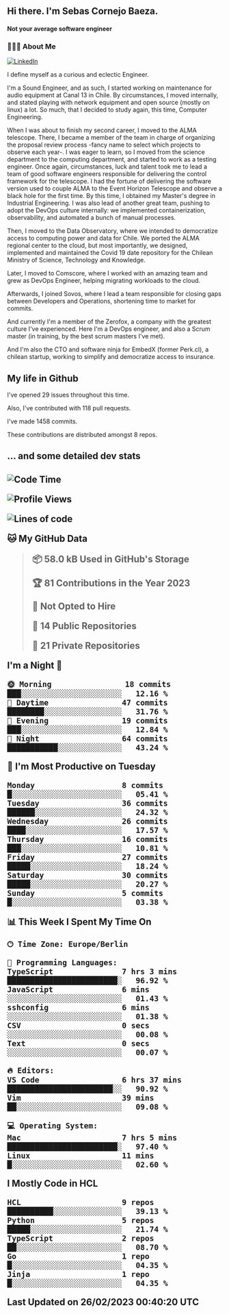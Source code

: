 <h2> Hi there.  I'm Sebas Cornejo Baeza.</h2>
<h4> Not your average software engineer</h4>
<h3> 👨🏻‍💻 About Me </h3>
<a href="http://linkedin.com/in/sebastian-cornejo-baeza/"><img alt="LinkedIn" src="https://img.shields.io/badge/Sebas%20Cornejo%20-informational?style=appveyor&logo=linkedin"></a>


I define myself as a curious and eclectic Engineer.

I'm a Sound Engineer, and as such, I started working on maintenance for audio equipment at Canal 13 in Chile.
By circumstances, I moved internally, and stated playing with network equipment and open source (mostly on linux) 
a lot. So much, that I decided to study again, this time, Computer Engineering.

When I was about to finish my second career, I moved to the ALMA telescope. There, I became a member of the team
in charge of organizing the proposal review process -fancy name to select which projects to observe each year-. 
I was eager to learn, so I moved from the science department to the computing department, and started to work as 
a testing engineer. Once again, circumstances, luck and talent took me to lead a team of good software engineers 
responsible for delivering the control framework for the telescope. I had the fortune of delivering the software
version used to couple ALMA to the Event Horizon Telescope and observe a black hole for the first time.
By this time, I obtained my Master's degree in Industrial Engineering.
I was also lead of another great team, pushing to adopt the DevOps culture internally: we implemented containerization, observability, and automated a bunch of manual processes.

Then, I moved to the Data Observatory, where we intended to democratize access to computing power
and data for Chile. We ported the ALMA regional center to the cloud, but most importantly, we designed, implemented
and maintained the Covid 19 date repository for the Chilean Ministry of Science, Technology and Knowledge.

Later, I moved to Comscore, where I worked with an amazing team and grew as DevOps Engineer, helping migrating workloads to the cloud.

Afterwards, I joined Sovos, where I lead a team responsible for closing gaps between Developers and Operations, shortening time to market for commits.

And currently I'm a member of the Zerofox, a company with the greatest culture I've experienced. Here I'm a DevOps
engineer, and also a Scrum master (in training, by the best scrum masters I've met).
 
And I'm also the CTO and software ninja for EmbedX (former Perk.cl), a chilean startup, working to simplify and democratize access to insurance.

<h2> My life in Github </h2>

I've opened 29 issues throughout this time.

Also, I've contributed with 118 pull requests.

I've made 1458 commits.

These contributions are distributed amongst 8 repos.

<h2>... and some detailed dev stats<h2>

<!--START_SECTION:waka-->
![Code Time](http://img.shields.io/badge/Code%20Time-274%20hrs%2057%20mins-blue)

![Profile Views](http://img.shields.io/badge/Profile%20Views-47-blue)

![Lines of code](https://img.shields.io/badge/From%20Hello%20World%20I%27ve%20Written-540.2%20thousand%20lines%20of%20code-blue)

**🐱 My GitHub Data** 

> 📦 58.0 kB Used in GitHub's Storage 
 > 
> 🏆 81 Contributions in the Year 2023
 > 
> 🚫 Not Opted to Hire
 > 
> 📜 14 Public Repositories 
 > 
> 🔑 21 Private Repositories 
 > 
**I'm a Night 🦉** 

```text
🌞 Morning                18 commits          ███░░░░░░░░░░░░░░░░░░░░░░   12.16 % 
🌆 Daytime                47 commits          ████████░░░░░░░░░░░░░░░░░   31.76 % 
🌃 Evening                19 commits          ███░░░░░░░░░░░░░░░░░░░░░░   12.84 % 
🌙 Night                  64 commits          ███████████░░░░░░░░░░░░░░   43.24 % 
```
📅 **I'm Most Productive on Tuesday** 

```text
Monday                   8 commits           █░░░░░░░░░░░░░░░░░░░░░░░░   05.41 % 
Tuesday                  36 commits          ██████░░░░░░░░░░░░░░░░░░░   24.32 % 
Wednesday                26 commits          ████░░░░░░░░░░░░░░░░░░░░░   17.57 % 
Thursday                 16 commits          ███░░░░░░░░░░░░░░░░░░░░░░   10.81 % 
Friday                   27 commits          █████░░░░░░░░░░░░░░░░░░░░   18.24 % 
Saturday                 30 commits          █████░░░░░░░░░░░░░░░░░░░░   20.27 % 
Sunday                   5 commits           █░░░░░░░░░░░░░░░░░░░░░░░░   03.38 % 
```


📊 **This Week I Spent My Time On** 

```text
🕑︎ Time Zone: Europe/Berlin

💬 Programming Languages: 
TypeScript               7 hrs 3 mins        ████████████████████████░   96.92 % 
JavaScript               6 mins              ░░░░░░░░░░░░░░░░░░░░░░░░░   01.43 % 
sshconfig                6 mins              ░░░░░░░░░░░░░░░░░░░░░░░░░   01.38 % 
CSV                      0 secs              ░░░░░░░░░░░░░░░░░░░░░░░░░   00.08 % 
Text                     0 secs              ░░░░░░░░░░░░░░░░░░░░░░░░░   00.07 % 

🔥 Editors: 
VS Code                  6 hrs 37 mins       ███████████████████████░░   90.92 % 
Vim                      39 mins             ██░░░░░░░░░░░░░░░░░░░░░░░   09.08 % 

💻 Operating System: 
Mac                      7 hrs 5 mins        ████████████████████████░   97.40 % 
Linux                    11 mins             █░░░░░░░░░░░░░░░░░░░░░░░░   02.60 % 
```

**I Mostly Code in HCL** 

```text
HCL                      9 repos             ██████████░░░░░░░░░░░░░░░   39.13 % 
Python                   5 repos             █████░░░░░░░░░░░░░░░░░░░░   21.74 % 
TypeScript               2 repos             ██░░░░░░░░░░░░░░░░░░░░░░░   08.70 % 
Go                       1 repo              █░░░░░░░░░░░░░░░░░░░░░░░░   04.35 % 
Jinja                    1 repo              █░░░░░░░░░░░░░░░░░░░░░░░░   04.35 % 
```




 Last Updated on 26/02/2023 00:40:20 UTC
<!--END_SECTION:waka-->
